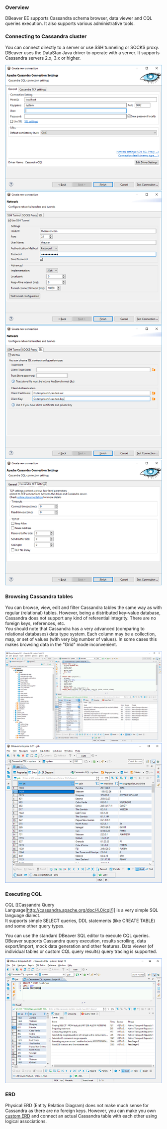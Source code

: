 ### Overview 

DBeaver EE supports Cassandra schema browser, data viewer and CQL queries execution.
It also supports various administrative tools.

### Connecting to Cassandra cluster

You can connect directly to a server or use SSH tunneling or SOCKS proxy.
DBeaver uses the DataStax Java driver to operate with a server. It supports Cassandra servers 2.x, 3.x or higher.  

![](images/database/cassandra/cassandra-connection-init.png)
![](images/database/cassandra/cassandra-connection-ssh.png)
![](images/database/cassandra/cassandra-connection-ssl.png)
![](images/database/cassandra/cassandra-connection-tcp.png)

### Browsing Cassandra tables

You can browse, view, edit and filter Cassandra tables the same way as with regular (relational) tables.
However, being a distributed key-value database, Cassandra does not support any kind of referential integrity. There are no foreign keys, references, etc.  
You should note that Cassandra has a very advanced (comparing to relational databases) data type system. Each column may be a collection, map, or set of values (with very big number of values). In some cases this makes browsing data in the "Grid" mode inconvenient.

![](images/database/cassandra/cassandra-schema.png)
![](images/database/cassandra/cassandra-data-grid.png)

### Executing CQL

CQL [[Cassandra Query Language|http://cassandra.apache.org/doc/4.0/cql/]] is a very simple SQL language dialect.  
It supports simple SELECT queries, DDL statements (like CREATE TABLE) and some other query types.

You can use the standard DBeaver SQL editor to execute CQL queries.
DBeaver supports Cassandra query execution, results scrolling, data export/import, mock data generation and other features.
Data viewer (of individual tables or custom CQL query results) query tracing is supported.  

![](images/database/cassandra/cassandra-cql-trace.png)

### ERD

Physical ERD (Entity Relation Diagram) does not make much sense for Cassandra as there are no foreign keys.
However, you can make you own [custom ERD](Custom-Diagrams) and connect an actual Cassandra table with each other using logical associations.
